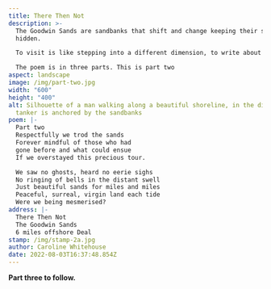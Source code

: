 ```yaml
---
title: There Then Not
description: >-
  The Goodwin Sands are sandbanks that shift and change keeping their secrets
  hidden. 

  To visit is like stepping into a different dimension, to write about them demanded so much more than a few lines. 

  The poem is in three parts. This is part two
aspect: landscape
image: /img/part-two.jpg
width: "600"
height: "400"
alt: Silhouette of a man walking along a beautiful shoreline, in the distance, a
  tanker is anchored by the sandbanks
poem: |-
  Part two
  Respectfully we trod the sands
  Forever mindful of those who had
  gone before and what could ensue 
  If we overstayed this precious tour.

  We saw no ghosts, heard no eerie sighs
  No ringing of bells in the distant swell
  Just beautiful sands for miles and miles
  Peaceful, surreal, virgin land each tide
  Were we being mesmerised?
address: |-
  There Then Not
  The Goodwin Sands
  6 miles offshore Deal
stamp: /img/stamp-2a.jpg
author: Caroline Whitehouse
date: 2022-08-03T16:37:48.854Z
---
```

**Part three to follow.**